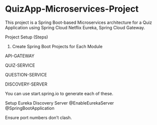 # QuizApp-Microservices-Project
This project is a Spring Boot-based Microservices architecture for a Quiz Application using Spring Cloud Netflix Eureka, Spring Cloud Gateway.

Project Setup (Steps)

1. Create Spring Boot Projects for Each Module

API-GATEWAY

QUIZ-SERVICE

QUESTION-SERVICE

DISCOVERY-SERVER

You can use start.spring.io to generate each of these.

Setup Eureka Discovery Server
@EnableEurekaServer
@SpringBootApplication

Ensure port numbers don’t clash.

